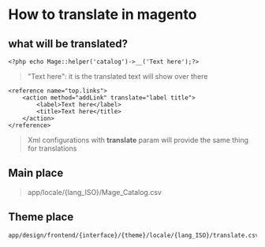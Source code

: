 # How to translate in magento

## what will be translated?
```
<?php echo Mage::helper('catalog')->__('Text here');?>
```
> "Text here": it is the translated text will show over there

```
<reference name="top.links">
    <action method="addLink" translate="label title">
        <label>Text here</label>
        <title>Text here</title>
    </action>
</reference>
```
> Xml configurations with **translate** param will provide the same thing for translations

## Main place
> app/locale/{lang_ISO}/Mage_Catalog.csv

## Theme place
```
app/design/frontend/{interface}/{theme}/locale/{lang_ISO}/translate.csv
```

